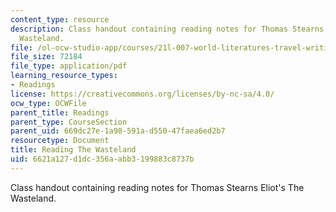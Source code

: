 ```yaml
---
content_type: resource
description: Class handout containing reading notes for Thomas Stearns Eliot's The
  Wasteland.
file: /ol-ocw-studio-app/courses/21l-007-world-literatures-travel-writing-fall-2008/6621a127d1dc356aabb3199883c8737b_thewasteland_1.pdf
file_size: 72184
file_type: application/pdf
learning_resource_types:
- Readings
license: https://creativecommons.org/licenses/by-nc-sa/4.0/
ocw_type: OCWFile
parent_title: Readings
parent_type: CourseSection
parent_uid: 669dc27e-1a98-591a-d550-47faea6ed2b7
resourcetype: Document
title: Reading The Wasteland
uid: 6621a127-d1dc-356a-abb3-199883c8737b
---
```

Class handout containing reading notes for Thomas Stearns Eliot's The Wasteland.